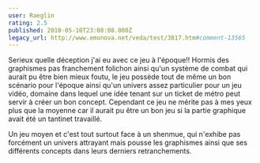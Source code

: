 ```yaml
---
user: Raeglin
rating: 2.5
published: 2010-05-10T23:08:08.000Z
legacy_url: http://www.emunova.net/veda/test/3817.htm#comment-13565
---
```

Serieux quelle déception j'ai eu avec ce jeu à l'époque!!
Hormis des graphismes pas franchement folichon ainsi qu'un système de combat qui aurait pu être bien mieux foutu, le jeu possède tout de même un bon scénario pour l'époque ainsi qu'un univers assez particulier pour un jeu vidéo, domaine dans lequel une idée tenant sur un ticket de métro peut servir à créer un bon concept.
Cependant ce jeu ne mérite pas à mes yeux plus que la moyenne car il aurait pu être un bon jeu si la partie graphique avait été un tantinet travaillé.

Un jeu moyen et c'est tout surtout face à un shenmue, qui n'exhibe pas forcément un univers attrayant mais pousse les graphismes ainsi que ses différents concepts dans leurs derniers retranchements.